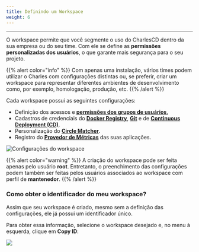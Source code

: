 ```yaml
---
title: Definindo um Workspace
weight: 6
---
```


---

O workspace permite que você segmente o uso do CharlesCD dentro da sua empresa ou do seu time. Com ele se define as **permissões personalizadas dos usuários**, o que garante mais segurança para o seu projeto.

{{% alert color="info" %}}
Com apenas uma instalação, vários times podem utilizar o Charles com configurações distintas ou, se preferir, criar um workspace para representar diferentes ambientes de desenvolvimento como, por exemplo, homologação, produção, etc. 
{{% /alert %}}

Cada workspace possui as seguintes configurações:

* Definição dos acessos e [**permissões dos grupos de usuários**.](../../../../../../referencia/grupos-de-usuarios#permissoes-para-o-grupo-de-usuarios-no-workspace)
* Cadastros de credenciais do [**Docker Registry**](docker-registry), [**Git**](github) e de [**Continuous Deployment \(CD\)**](../../../../../referencia/configuracao-cd).
* Personalização do [**Circle Matcher**](../../../../referencia/circle-matcher).
* Registro do [**Provedor de Métricas**](../../../referencia/metricas/provedor-metrica) das suas aplicações.

![Configura&#xE7;&#xF5;es do workspace](//settings_-_workspace_-_11.4_-_add_group_permissions2x.png)

{{% alert color="warning" %}}
A criação do workspace pode ser feita apenas pelo usuário **root**. Entretanto, o preenchimento das configurações podem também ser feitas pelos usuários associados ao workspace com perfil de **mantenedor**.
{{% /alert %}}

### Como obter o identificador do meu workspace?

Assim que seu workspace é criado, mesmo sem a definição das configurações, ele já possui um identificador único. 

Para obter essa informação, selecione o workspace desejado e, no menu à esquerda, clique em **Copy ID**:

![](//workspaceid.gif)
